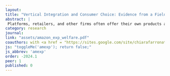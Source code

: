 ```yaml
---
layout: 
title: "Vertical Integration and Consumer Choice: Evidence from a Field Experiment"
abstract: | 
 Platforms, retailers, and other firms often offer their own products alongside products sold by competitors, but this form of vertical integration has become a target of regulation in digital markets. We study the effects of this practice through a field experiment that hides brands owned by Amazon (i.e., private labels) from shoppers on Amazon.com. We first consider the effects of this removal on three aspects of consumer behavior: substitution to other products, changes in search effort, and substitution to other retail websites. In the absence of Amazon brands, our results indicate that consumers substitute toward products that are similar along most observable dimensions. We find no evidence that treated consumers change their search effort, nor that they shift their shopping behavior to other retail websites. To evaluate a fourth mechanism---how the presence of Amazon brands affects equilibrium prices---we estimate a structural model of demand and simulate counterfactual prices when removing such products. Our estimates imply that, for the categories we study, removing Amazon brands would reduce consumer surplus by 3.8 percent in the short run, and roughly one quarter of the impact is due to equilibrium price increases by other products. The effects are heterogeneous, with consumer surplus reductions exceeding 10 percent in some categories,while other categories realize no change or even positive increases in consumer surplus when Amazon brands are removed.
category: research
journal: 
link: "assets/amazon_exp_welfare.pdf"
coauthors: with <a href = "https://sites.google.com/site/chiarafarronato/"> Chiara Farronato</a> and <a href = "http://alexandermackay.org/">Alexander MacKay</a>
js: "toggleMe('amexp'); return false;"
js_abbrev: 'amexp'
order: -2024.1
peer: 1
published: 0
---
```

